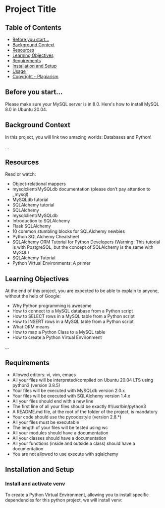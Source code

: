 # Project Title

## Table of Contents

- [Before you start...](#before-you-start)
- [Background Context](#background-context)
- [Resources](#resources)
- [Learning Objectives](#learning-objectives)
- [Requirements](#requirements)
- [Installation and Setup](#installation-and-setup)
- [Usage](#usage)
- [Copyright - Plagiarism](#copyright---plagiarism)

## Before you start...

Please make sure your MySQL server is in 8.0. Here's how to install MySQL 8.0 in Ubuntu 20.04.

## Background Context

In this project, you will link two amazing worlds: Databases and Python!

...

## Resources

Read or watch:

- Object-relational mappers
- mysqlclient/MySQLdb documentation (please don’t pay attention to _mysql)
- MySQLdb tutorial
- SQLAlchemy tutorial
- SQLAlchemy
- mysqlclient/MySQLdb
- Introduction to SQLAlchemy
- Flask SQLAlchemy
- 10 common stumbling blocks for SQLAlchemy newbies
- Python SQLAlchemy Cheatsheet
- SQLAlchemy ORM Tutorial for Python Developers (Warning: This tutorial is with PostgreSQL, but the concept of SQLAlchemy is the same with MySQL)
- SQLAlchemy Tutorial
- Python Virtual Environments: A primer

## Learning Objectives

At the end of this project, you are expected to be able to explain to anyone, without the help of Google:

- Why Python programming is awesome
- How to connect to a MySQL database from a Python script
- How to SELECT rows in a MySQL table from a Python script
- How to INSERT rows in a MySQL table from a Python script
- What ORM means
- How to map a Python Class to a MySQL table
- How to create a Python Virtual Environment

...

## Requirements

- Allowed editors: vi, vim, emacs
- All your files will be interpreted/compiled on Ubuntu 20.04 LTS using python3 (version 3.8.5)
- Your files will be executed with MySQLdb version 2.0.x
- Your files will be executed with SQLAlchemy version 1.4.x
- All your files should end with a new line
- The first line of all your files should be exactly #!/usr/bin/python3
- A README.md file, at the root of the folder of the project, is mandatory
- Your code should use the pycodestyle (version 2.8.*)
- All your files must be executable
- The length of your files will be tested using wc
- All your modules should have a documentation
- All your classes should have a documentation
- All your functions (inside and outside a class) should have a documentation
- You are not allowed to use execute with sqlalchemy

## Installation and Setup

### Install and activate venv

To create a Python Virtual Environment, allowing you to install specific dependencies for this python project, we will install venv:


